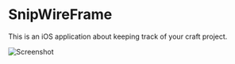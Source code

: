 # SnipWireFrame
This is an iOS application about keeping track of your craft project.

![Screenshot](<img width="377" alt="Screen Shot 2021-09-21 at 8 25 30 PM" src="https://user-images.githubusercontent.com/85086477/134265789-a89ff2bf-f37e-4e9a-8670-cc47c0159333.png">
)
